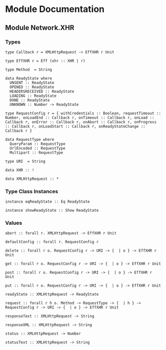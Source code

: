 # Module Documentation

## Module Network.XHR

### Types

    type Callback r = XMLHttpRequest -> EffXHR r Unit

    type EffXHR r = Eff (xhr :: XHR | r)

    type Method  = String

    data ReadyState where
      UNSENT :: ReadyState
      OPENED :: ReadyState
      HEADERSRECEIVED :: ReadyState
      LOADING :: ReadyState
      DONE :: ReadyState
      UNKNOWN :: Number -> ReadyState

    type RequestConfig r = { withCredentials :: Boolean, requestTimeout :: Number, onLoadEnd :: Callback r, onTimeout :: Callback r, onLoad :: Callback r, onError :: Callback r, onAbort :: Callback r, onProgress :: Callback r, onLoadStart :: Callback r, onReadyStateChange :: Callback r }

    data RequestType where
      QueryParam :: RequestType
      UrlEncoded :: RequestType
      Multipart :: RequestType

    type URI  = String

    data XHR :: !

    data XMLHttpRequest :: *


### Type Class Instances

    instance eqReadyState :: Eq ReadyState

    instance showReadyState :: Show ReadyState


### Values

    abort :: forall r. XMLHttpRequest -> EffXHR r Unit

    defaultConfig :: forall r. RequestConfig r

    delete :: forall r o. RequestConfig r -> URI -> {  | o } -> EffXHR r Unit

    get :: forall r o. RequestConfig r -> URI -> {  | o } -> EffXHR r Unit

    post :: forall r o. RequestConfig r -> URI -> {  | o } -> EffXHR r Unit

    put :: forall r o. RequestConfig r -> URI -> {  | o } -> EffXHR r Unit

    readyState :: XMLHttpRequest -> ReadyState

    request :: forall r h o. Method -> RequestType -> {  | h } -> RequestConfig r -> URI -> {  | o } -> EffXHR r Unit

    responseText :: XMLHttpRequest -> String

    responseXML :: XMLHttpRequest -> String

    status :: XMLHttpRequest -> Number

    statusText :: XMLHttpRequest -> String



